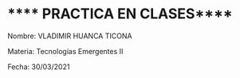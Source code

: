 # **** PRACTICA EN CLASES****

Nombre: VLADIMIR HUANCA TICONA

Materia: Tecnologías Emergentes II

Fecha: 30/03/2021

